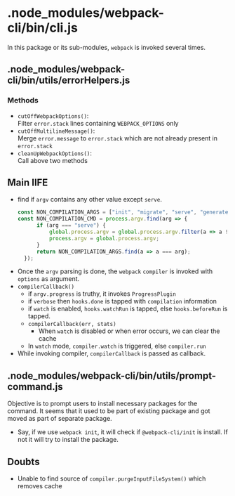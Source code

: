 # .node_modules/webpack-cli/bin/cli.js

In this package or its sub-modules, `webpack` is invoked several times.

## .node_modules/webpack-cli/bin/utils/errorHelpers.js
### Methods
- `cutOffWebpackOptions()`:\
  Filter `error.stack` lines containing `WEBPACK_OPTIONS` only
- `cutOffMultilineMessage()`:\
  Merge `error.message` to `error.stack` which are not already present in `error.stack`
- `cleanUpWebpackOptions()`:\
  Call above two methods
  
## Main IIFE
- find if `argv` contains any other value except `serve`.
  ```javascript
  const NON_COMPILATION_ARGS = ["init", "migrate", "serve", "generate-loader", "generate-plugin", "info"];
  const NON_COMPILATION_CMD = process.argv.find(arg => {
		if (arg === "serve") {
			global.process.argv = global.process.argv.filter(a => a !== "serve");
			process.argv = global.process.argv;
		}
		return NON_COMPILATION_ARGS.find(a => a === arg);
	});
  ```
- Once the `argv` parsing is done, the `webpack` `compiler` is invoked with `options` as argument.
- `compilerCallback()`
  - if `argv.progress` is truthy, it invokes `ProgressPlugin`
  - if `verbose` then `hooks.done` is tapped with `compilation` information
  - if `watch` is enabled, `hooks.watchRun` is tapped, else `hooks.beforeRun` is tapped.
  - `compilerCallback(err, stats)`
    - When `watch` is disabled or when error occurs, we can clear the cache
  - In `watch` mode, `compiler.watch` is triggered, else `compiler.run`
- While invoking compiler, `compilerCallback` is passed as callback.

## .node_modules/webpack-cli/bin/utils/prompt-command.js
Objective is to prompt users to install necessary packages for the command. It seems that it used to be part of existing package and got moved as part of separate package.
- Say, if we use `webpack init`, it will check if `@webpack-cli/init` is install. If not it will try to install the package.


## Doubts
- Unable to find source of `compiler.purgeInputFileSystem()` which removes cache
